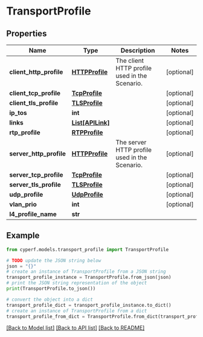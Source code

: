 # TransportProfile


## Properties

Name | Type | Description | Notes
------------ | ------------- | ------------- | -------------
**client_http_profile** | [**HTTPProfile**](HTTPProfile.md) | The client HTTP profile used in the Scenario. | [optional] 
**client_tcp_profile** | [**TcpProfile**](TcpProfile.md) |  | [optional] 
**client_tls_profile** | [**TLSProfile**](TLSProfile.md) |  | [optional] 
**ip_tos** | **int** |  | [optional] 
**links** | [**List[APILink]**](APILink.md) |  | [optional] 
**rtp_profile** | [**RTPProfile**](RTPProfile.md) |  | [optional] 
**server_http_profile** | [**HTTPProfile**](HTTPProfile.md) | The server HTTP profile used in the Scenario. | [optional] 
**server_tcp_profile** | [**TcpProfile**](TcpProfile.md) |  | [optional] 
**server_tls_profile** | [**TLSProfile**](TLSProfile.md) |  | [optional] 
**udp_profile** | [**UdpProfile**](UdpProfile.md) |  | [optional] 
**vlan_prio** | **int** |  | [optional] 
**l4_profile_name** | **str** |  | 

## Example

```python
from cyperf.models.transport_profile import TransportProfile

# TODO update the JSON string below
json = "{}"
# create an instance of TransportProfile from a JSON string
transport_profile_instance = TransportProfile.from_json(json)
# print the JSON string representation of the object
print(TransportProfile.to_json())

# convert the object into a dict
transport_profile_dict = transport_profile_instance.to_dict()
# create an instance of TransportProfile from a dict
transport_profile_from_dict = TransportProfile.from_dict(transport_profile_dict)
```
[[Back to Model list]](../README.md#documentation-for-models) [[Back to API list]](../README.md#documentation-for-api-endpoints) [[Back to README]](../README.md)


